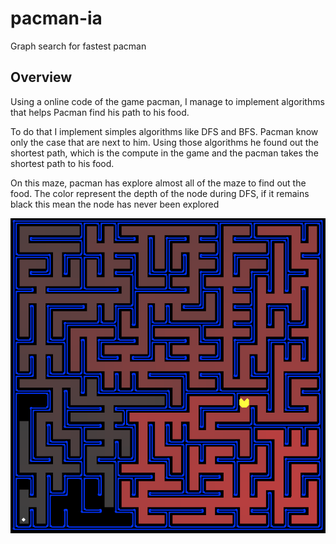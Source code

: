 # pacman-ia
Graph search for fastest pacman 

## Overview

Using a online code of the game pacman, I manage to implement algorithms that helps Pacman find his path to his food.

To do that I implement simples algorithms like DFS and BFS. Pacman know only the case that are next to him. Using those algorithms he found out the shortest path, which is the compute in the game and the pacman takes the shortest path to his food.

On this maze, pacman has explore almost all of the maze to find out the food. The color represent the depth of the node during DFS, if it remains black this mean the node has never been explored

![Maze](./Images/maze.png)
